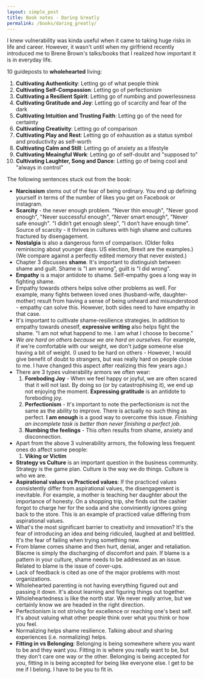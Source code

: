 ```yaml
---
layout: simple_post
title: Book notes - Daring Greatly
permalink: /books/daring_greatly/
---
```


I knew vulnerability was kinda useful when it came to taking huge risks in life and career. However, it wasn't until when my girlfriend recently introduced me to Brene Brown's talks/books that I realized how important it is in everyday life.

10 guideposts to **wholehearted** living:
1. **Cultivating Authenticity**: Letting go of what people think
1. **Cultivating Self-Compassion**: Letting go of perfectionism
1. **Cultivating a Resilient Spirit**: Letting go of numbing and powerlessness
1. **Cultivating Gratitude and Joy**: Letting go of scarcity and fear of the dark
1. **Cultivating Intuition and Trusting Faith**: Letting go of the need for certainty
1. **Cultivating Creativity**: Letting go of comparison
1. **Cultivating Play and Rest**: Letting go of exhaustion as a status symbol and productivity as self-worth
1. **Cultivating Calm and Still**: Letting go of anxiety as a lifestyle
1. **Cultivating Meaingful Work**: Letting go of self-doubt and "supposed to"
1. **Cultivating Laughter, Song and Dance**: Letting go of being cool and "always in control"

The following sentences stuck out from the book:
* **Narcissism** stems out of the fear of being ordinary. You end up defining yourself in terms of the number of likes you get on Facebook or instagram.
* **Scarcity** - the never enough problem. "Never thin enough", "Never good enough", "Never successful enough", "Never smart enough", "Never safe enough". "I didn’t get enough sleep", "I don’t have enough time". Source of scarcity - it thrives in cultures with high shame and cultures fractured by disengagement.
* **Nostalgia** is also a dangerous form of comparison. (Older folks reminiscing about younger days. US election, Brexit are the examples.) (We compare against a perfectly edited memory that never existed.)
* Chapter 3 discusses **shame**. It's important to distinguish between shame and guilt. Shame is "I am wrong", guilt is "I did wrong".
* **Empathy** is a major antidote to shame. Self-empathy goes a long way in fighting shame.
* Empathy towards others helps solve other problems as well. For example, many fights between loved ones (husband-wife, daughter-mother) result from having a sense of being unheard and misunderstood - empathy can solve this. However, both sides need to have empathy in that case.
* It's important to cultivate shame-resilience strategies. In addition to empathy towards oneself, **expressive writing** also helps fight the shame. "I am not what happend to me. I am what I choose to become."
* _We are hard on others because we are hard on ourselves_. For example, if we're comfortable with our weight, we don't judge someone else having a bit of weight. (I used to be hard on others - However, I would give benefit of doubt to strangers, but was really hard on people close to me. I have changed this aspect after realizing this few years ago.)
* There are 3 types vulnerability armors we often wear:
  1. **Foreboding Joy** - When we feel happy or joyful, we are often scared that it will not last. By doing so (or by catastrophising it), we end up not enjoying the moment. **Expressing gratitude** is an antidote to foreboding joy.
  1. **Perfectionism** - It's important to note the perfectionism is not the same as the ability to improve. There is actually no such thing as perfect. **I am enough** is a good way to overcome this issue. _Finishing an incomplete task is better than never finishing a perfect job_.
  1. **Numbing the feelings** - This often results from shame, anxiety and disconnection.
* Apart from the above 3 vulnerability armors, the following less frequent ones do affect some people:
  1. **Viking or Victim**
* **Strategy vs Culture** is an important question in the business community. Strategy is the game plan. Culture is the way we do things. Culture is who we are.
* **Aspirational values vs Practiced values**: If the practiced values consistently differ from aspirational values, the disengagement is inevitable. For example, a mother is teaching her daughter about the importance of honesty. On a shopping trip, she finds out the cashier forgot to charge her for the soda and she conviniently ignores going back to the store. This is an example of practiced value differing from aspirational values.
* What's the most significant barrier to creativity and innovation? It's the fear of introducing an idea and being ridiculed, laughed at and belittled. It's the fear of failing when trying something new.
* From blame comes shame and then hurt, denial, anger and retaliation. Blacme is simply the discharging of discomfort and pain. If blame is a pattern in your culture, shame needs to be addressed as an issue. Related to blame is the issue of cover-ups.
* Lack of feedback is cited as one of the major problems with most organizations.
* Wholehearted parenting is not having everything figured out and passing it down. It's about learning and figuring things out together.
* Wholeheartedness is like the north star. We never really arrive, but we certainly know we are headed in the right direction.
* Perfectionism is not striving for excellence or reaching one's best self. It's about valuing what other people think over what you think or how you feel.
* Normalizing helps shame resilience. Talking about and sharing experiences (i.e. normalizing) helps.
* **Fitting in vs Belonging**: Belonging is being somewhere where you want to be and they want you. Fitting in is where you really want to be, but they don't care one way or the other. Belonging is being accepted for you, fitting in is being accepted for being like everyone else. I get to be me if I belong. I have to be you to fit in.

